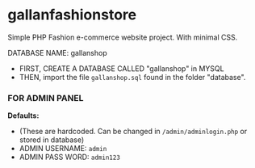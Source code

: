 # gallanfashionstore
Simple PHP Fashion e-commerce website project. With minimal CSS.

DATABASE NAME: gallanshop

- FIRST, CREATE A DATABASE CALLED "gallanshop" in MYSQL
- THEN, import the file `gallanshop.sql` found in the folder "database".


### FOR ADMIN PANEL
**Defaults:**
- (These are hardcoded. Can be changed in `/admin/adminlogin.php` or stored in database)
- ADMIN USERNAME: `admin`
- ADMIN PASS WORD: `admin123`
